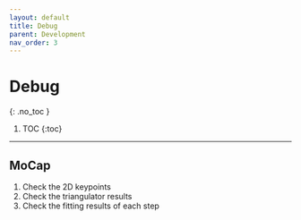```yaml
---
layout: default
title: Debug
parent: Development
nav_order: 3
---
```


# Debug

{: .no_toc }

1. TOC
{:toc}
---

## MoCap

1. Check the 2D keypoints
2. Check the triangulator results
3. Check the fitting results of each step

